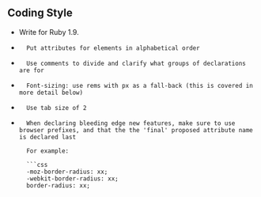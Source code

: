 ## Coding Style

-   Write for Ruby 1.9.

-		Put attributes for elements in alphabetical order

-		Use comments to divide and clarify what groups of declarations are for

-		Font-sizing: use rems with px as a fall-back (this is covered in more detail below) 

-		Use tab size of 2

-		When declaring bleeding edge new features, make sure to use browser prefixes, and that the the 'final' proposed attribute name is declared last

		For example:

		```css
		-moz-border-radius: xx;
		-webkit-border-radius: xx;
		border-radius: xx;

